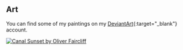 Art
---

You can find some of my paintings on my [DeviantArt](http://olls96.deviantart.com){:target="_blank"} account.

[![Canal Sunset by Oliver Faircliff](images/canal_sunset.jpg)](http://fav.me/d6un752)